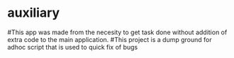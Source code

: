 # auxiliary
#This app was made from the necesity to get task done without addition of extra code to the main application.
#This project is a dump ground for adhoc script that is used to quick fix of bugs
